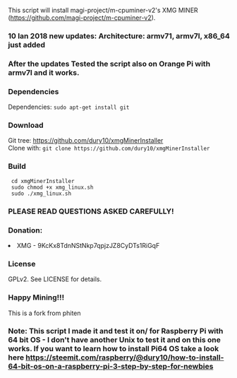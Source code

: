 This script will install magi-project/m-cpuminer-v2's XMG MINER (https://github.com/magi-project/m-cpuminer-v2).

### 10 Ian 2018 new updates: Architecture: armv71, armv7l, x86_64 just added

### After the updates Tested the script also on Orange Pi with armv7l and it works.

### Dependencies
Dependencies: `sudo apt-get install git`

### Download
Git tree: https://github.com/dury10/xmgMinerInstaller </br>
Clone with: `git clone https://github.com/dury10/xmgMinerInstaller`

### Build
```
 cd xmgMinerInstaller
 sudo chmod +x xmg_linux.sh
 sudo ./xmg_linux.sh
```
### PLEASE READ QUESTIONS ASKED CAREFULLY!

### Donation:
<li>XMG -  9KcKx8TdnNStNkp7qpjzJZ8CyDTs1RiGqF</li>

### License
GPLv2. See LICENSE for details.

### Happy Mining!!!

This is a fork from phiten

### Note: This script I made it and test it on/ for Raspberry Pi with 64 bit OS - I don't have another Unix to test it and on this one works. If you want to learn how to install Pi64 OS take a look here https://steemit.com/raspberry/@dury10/how-to-install-64-bit-os-on-a-raspberry-pi-3-step-by-step-for-newbies

